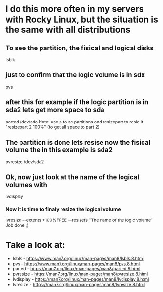 # I do this more often in my servers with Rocky Linux, but the situation is the same with all distributions
## To see the partition, the fisical and logical disks
lsblk 
## just to confirm that the logic volume is in sdx
pvs 
## after this for example if the logic partition is in sda2 lets get more space to sda
parted /dev/sda
Note: use p to se partitions and resizepart to resie it "resizepart 2 100%" (to get all space to part 2)
## The partition is done lets resise now the fisical volume the in this example is sda2
pvresize /dev/sda2
## Ok, now just look at the name of the logical volumes with
lvdisplay
### Now it is time to finaly resize the logical volume
lvresize --extents +100%FREE --resizefs  "The name of the logic volume"
Job done ;)

# Take a look at:

- lsblk - https://www.man7.org/linux/man-pages/man8/lsblk.8.html
- pvs - https://www.man7.org/linux/man-pages/man8/pvs.8.html 
- parted - https://man7.org/linux/man-pages/man8/parted.8.html
- pvresize - https://man7.org/linux/man-pages/man8/pvresize.8.html
- lvdisplay - https://man7.org/linux/man-pages/man8/lvdisplay.8.html
- lvresize - https://man7.org/linux/man-pages/man8/lvresize.8.html

 
